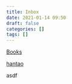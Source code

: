 ```yaml
---
title: Inbox
date: 2021-01-14 09:50
draft: false
categories: []
tags: []
---
```


[Books](/books)

[hantao](/hantao)

asdf

